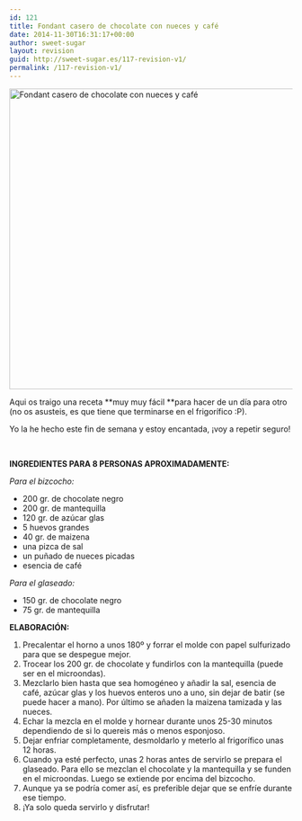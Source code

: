 ```yaml
---
id: 121
title: Fondant casero de chocolate con nueces y café
date: 2014-11-30T16:31:17+00:00
author: sweet-sugar
layout: revision
guid: http://sweet-sugar.es/117-revision-v1/
permalink: /117-revision-v1/
---
```

[<img class="alignnone wp-image-118 size-full" src="http://sweet-sugar.es/wp-content/uploads/2014/11/foto-fondant-chocolate.jpg" alt="Fondant casero de chocolate con nueces y café" width="700" height="535" srcset="http://sweet-sugar.es/wp-content/uploads/2014/11/foto-fondant-chocolate.jpg 700w, http://sweet-sugar.es/wp-content/uploads/2014/11/foto-fondant-chocolate-300x229.jpg 300w" sizes="(max-width: 700px) 100vw, 700px" />](http://sweet-sugar.es/wp-content/uploads/2014/11/foto-fondant-chocolate.jpg)

Aqui os traigo una receta **muy muy fácil **para hacer de un día para otro (no os asusteis, es que tiene que terminarse en el frigorífico :P).

Yo la he hecho este fin de semana y estoy encantada, ¡voy a repetir seguro!

&nbsp;

**INGREDIENTES PARA 8 PERSONAS APROXIMADAMENTE:**

_Para el bizcocho:_

  * 200 gr. de chocolate negro
  * 200 gr. de mantequilla
  * 120 gr. de azúcar glas
  * 5 huevos grandes
  * 40 gr. de maizena
  * una pizca de sal
  * un puñado de nueces picadas
  * esencia de café

_Para el glaseado:_

  * 150 gr. de chocolate negro
  * 75 gr. de mantequilla

**ELABORACIÓN:**

  1. Precalentar el horno a unos 180º y forrar el molde con papel sulfurizado para que se despegue mejor.
  2. Trocear los 200 gr. de chocolate y fundirlos con la mantequilla (puede ser en el microondas).
  3. Mezclarlo bien hasta que sea homogéneo y añadir la sal, esencia de café, azúcar glas y los huevos enteros uno a uno, sin dejar de batir (se puede hacer a mano). Por último se añaden la maizena tamizada y las nueces.
  4. Echar la mezcla en el molde y hornear durante unos 25-30 minutos dependiendo de si lo quereis más o menos esponjoso.
  5. Dejar enfriar completamente, desmoldarlo y meterlo al frigorífico unas 12 horas.
  6. Cuando ya esté perfecto, unas 2 horas antes de servirlo se prepara el glaseado. Para ello se mezclan el chocolate y la mantequilla y se funden en el microondas. Luego se extiende por encima del bizcocho.
  7. Aunque ya se podría comer así, es preferible dejar que se enfríe durante ese tiempo.
  8. ¡Ya solo queda servirlo y disfrutar!